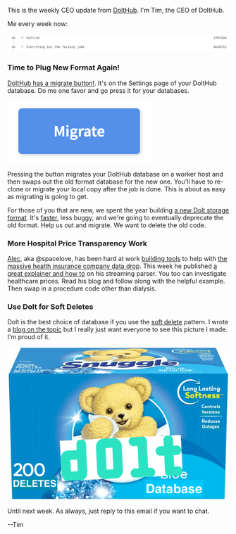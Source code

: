 This is the weekly CEO update from [DoltHub](https://www.dolthub.com/). I'm Tim, the CEO of DoltHub. 

Me every week now:

[![Fucking joke](../images/fucking-joke.png)](https://github.com/dolthub/weekly-updates/pull/23)

### Time to Plug New Format Again!

[DoltHub has a migrate button!](https://www.dolthub.com/blog/2022-11-01-dolthub-migrate-button/). It's on the Settings page of your DoltHub database. Do me one favor and go press it for your databases. 

[![Migrate](../images/migrate-button.png)](https://www.dolthub.com/profile/)

Pressing the button migrates your DoltHub database on a worker host and then swaps out the old format database for the new one. You'll have to re-clone or migrate your local copy after the job is done. This is about as easy as migrating is going to get. 

For those of you that are new, we spent the year building [a new Dolt storage format](https://www.dolthub.com/blog/2022-06-27-prolly-chunker/). It's [faster](https://www.dolthub.com/blog/2022-09-30-new-format-default/), less buggy, and we're going to eventually deprecate the old format. Help us out and migrate. We want to delete the old code.

### More Hospital Price Transparency Work

[Alec](https://www.dolthub.com/team#alec), aka @spacelove, has been hard at work [building tools](https://github.com/dolthub/data-analysis/tree/main/transparency-in-coverage) to help with [the massive health insurance company data drop](https://www.dolthub.com/blog/2022-09-02-a-trillion-prices/). This week he published [a great explainer and how to](https://www.dolthub.com/blog/2022-11-02-parsing-mrfs-with-ijson/) on his streaming parser. You too can investigate healthcare prices. Read his blog and follow along with the helpful example. Then swap in a procedure code other than dialysis. 

### Use Dolt for Soft Deletes

Dolt is the best choice of database if you use the [soft delete](https://en.wiktionary.org/wiki/soft_deletion) pattern. I wrote a [blog on the topic](https://www.dolthub.com/blog/2022-11-03-soft-deletes/) but I really just want everyone to see this picture I made. I'm proud of it.

[![Snuggle Softness](../images/snuggle-softness.png)](https://www.dolthub.com/blog/2022-11-03-soft-deletes/)

Until next week. As always, just reply to this email if you want to chat.

--Tim
